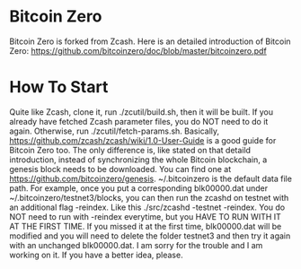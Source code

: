 # Bitcoin Zero
Bitcoin Zero is forked from Zcash. Here is an detailed introduction of Bitcoin Zero:
https://github.com/bitcoinzero/doc/blob/master/bitcoinzero.pdf
# How To Start
Quite like Zcash, clone it, run ./zcutil/build.sh, then it will be built. If you already have fetched Zcash parameter files, you do NOT need to do it again. Otherwise, run ./zcutil/fetch-params.sh. Basically, https://github.com/zcash/zcash/wiki/1.0-User-Guide is a good guide for Bitcoin Zero too. The only difference is, like stated on that detaild introduction, instead of synchronizing the whole Bitcoin blockchain, a genesis block needs to be downloaded. You can find one at https://github.com/bitcoinzero/genesis. ~/.bitcoinzero is the default data file path. For example, once you put a corresponding blk00000.dat under ~/.bitcoinzero/testnet3/blocks, you can then run the zcashd on testnet with an additional flag -reindex. Like this ./src/zcashd -testnet -reindex. You do NOT need to run with -reindex everytime, but you HAVE TO RUN WITH IT AT THE FIRST TIME. If you missed it at the first time, blk00000.dat will be modified and you will need to delete the folder testnet3 and then try it again with an unchanged blk00000.dat. I am sorry for the trouble and I am working on it. If you have a better idea, please.
